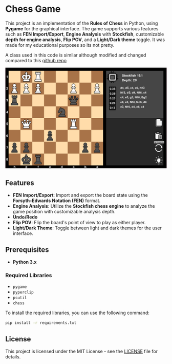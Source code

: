 # Chess Game

This project is an implementation of the **Rules of Chess** in Python, using **Pygame** for the graphical interface. The game supports various features such as **FEN Import/Export**, **Engine Analysis** with **Stockfish**, customizable **depth for engine analysis**, **Flip POV**, and a **Light/Dark theme** toggle. It was made for my educational purposes so its not pretty. 

A class used in this code is similar although modified and changed compared to this [github repo](https://github.com/mikolaj-skrzypczak/chess-engine)

![Chess](src/assets/images/demo.png)

## Features

- **FEN Import/Export**: Import and export the board state using the **Forsyth-Edwards Notation (FEN)** format.
- **Engine Analysis**: Utilize the **Stockfish chess engine** to analyze the game position with customizable analysis depth.
- **Undo/Redo**
- **Flip POV**: Flip the board's point of view to play as either player.
- **Light/Dark Theme**: Toggle between light and dark themes for the user interface.

## Prerequisites

- **Python 3.x**

### Required Libraries

- `pygame`
- `pyperclip`
- `psutil`
- `chess`

To install the required libraries, you can use the following command:

```bash
pip install -r requirements.txt
```

## License

This project is licensed under the MIT License - see the [LICENSE](/LICENSE) file for details.

